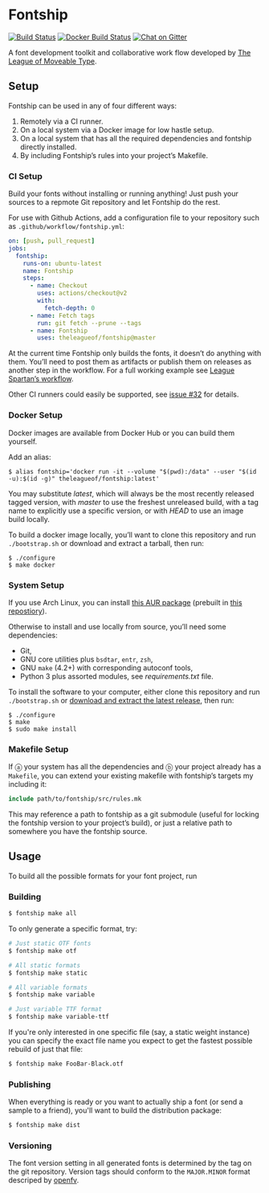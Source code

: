 # Fontship

[![Build Status](https://img.shields.io/github/workflow/status/theleagueof/fontship/Build?label=Build&logo=Github)](https://github.com/theleagueof/fontship/actions?workflow=Build)
[![Docker Build Status](https://img.shields.io/docker/cloud/build/theleagueof/fontship?label=Docker%20Build&logo=Docker)](https://hub.docker.com/repository/docker/theleagueof/fontship/builds)
[![Chat on Gitter](https://img.shields.io/gitter/room/theleagueof/tooling?color=blue&label=Chat&logo=Gitter)](https://gitter.im/theleagueof/tooling?utm_source=badge&utm_medium=badge&utm_campaign=pr-badge&utm_content=badge)

A font development toolkit and collaborative work flow developed by [The
League of Moveable Type](https://www.theleagueofmoveabletype.com/).

## Setup

Fontship can be used in any of four different ways:

1.  Remotely via a CI runner.
2.  On a local system via a Docker image for low hastle setup.
3.  On a local system that has all the required dependencies and fontship directly installed.
4.  By including Fontship’s rules into your project’s Makefile.

### CI Setup

Build your fonts without installing or running anything! Just push your sources to a repmote Git repository and let Fontship do the rest.

For use with Github Actions, add a configuration file to your repository such as `.github/workflow/fontship.yml`:

```yaml
on: [push, pull_request]
jobs:
  fontship:
    runs-on: ubuntu-latest
    name: Fontship
    steps:
      - name: Checkout
        uses: actions/checkout@v2
        with:
          fetch-depth: 0
      - name: Fetch tags
        run: git fetch --prune --tags
      - name: Fontship
        uses: theleagueof/fontship@master
```

At the current time Fontship only builds the fonts, it doesn’t do anything with them. You’ll need to post them as artifacts or publish them on releases as another step in the workflow. For a full working example see [League Spartan’s workflow](https://github.com/theleagueof/league-spartan/blob/master/.github/workflow/fontship.yml).

Other CI runners could easily be supported, see [issue #32](https://github.com/theleagueof/fontship/issues/32) for details.

### Docker Setup

Docker images are available from Docker Hub or you can build them yourself.

Add an alias:

    $ alias fontship='docker run -it --volume "$(pwd):/data" --user "$(id -u):$(id -g)" theleagueof/fontship:latest'

You may substitute *latest*, which will always be the most recently released tagged version, with *master* to use the freshest unreleased build, with a tag name to explicitly use a specific version, or with *HEAD* to use an image build locally.

To build a docker image locally, you’ll want to clone this repository and run `./bootstrap.sh` or download and extract a tarball, then run:

    $ ./configure
    $ make docker

### System Setup

If you use Arch Linux, you can install [this AUR package](https://aur.archlinux.org/packages/fontship) (prebuilt in [this repostiory](https://wiki.archlinux.org/index.php/Unofficial_user_repositories#alerque)).

Otherwise to install and use locally from source, you’ll need some dependencies:

* Git,
* GNU core utilities plus `bsdtar`, `entr`, `zsh`,
* GNU `make` (4.2+) with corresponding autoconf tools,
* Python 3 plus assorted modules, see *requirements.txt* file.

To install the software to your computer, either clone this repository and run `./bootstrap.sh` or [download and extract the latest release](https://github.com/theleagueof/fontship/releases), then run:

    $ ./configure
    $ make
    $ sudo make install

### Makefile Setup

If ⓐ your system has all the dependencies and ⓑ your project already has a `Makefile`, you can extend your existing makefile with fontship’s targets my including it:

```makefile
include path/to/fontship/src/rules.mk
```

This may reference a path to fontship as a git submodule (useful for locking the fontship version to your project’s build), or just a relative path to somewhere you have the fontship source.

## Usage

To build all the possible formats for your font project, run

### Building

```sh
$ fontship make all
```

To only generate a specific format, try:

```sh
# Just static OTF fonts
$ fontship make otf

# All static formats
$ fontship make static

# All variable formats
$ fontship make variable

# Just variable TTF format
$ fontship make variable-ttf
```

If you're only interested in one specific file (say, a static weight instance) you can specify the exact file name you expect to get the fastest possible rebuild of just that file:

```sh
$ fontship make FooBar-Black.otf
```

### Publishing

When everything is ready or you want to actually ship a font (or send a sample to a friend), you'll want to build the distribution package:

```sh
$ fontship make dist
```

### Versioning

The font version setting in all generated fonts is determined by the tag on the git repository. Version tags should conform to the `MAJOR.MINOR` format descriped by [openfv](https://github.com/openfv/openfv#3-version-number-semantics).
